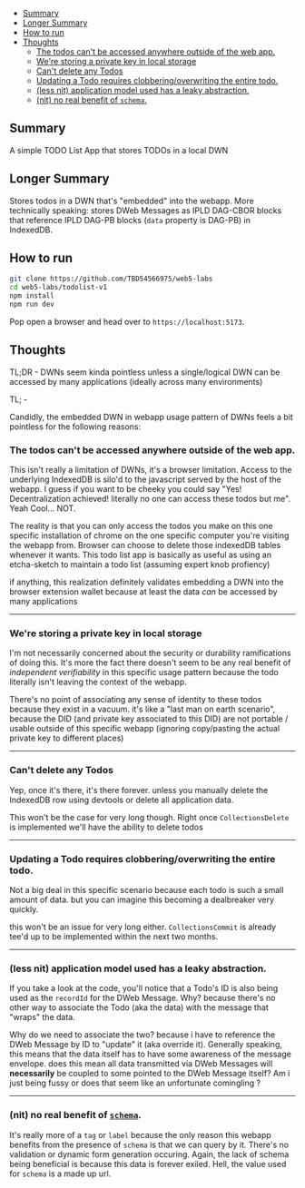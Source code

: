 - [Summary](#summary)
- [Longer Summary](#longer-summary)
- [How to run](#how-to-run)
- [Thoughts](#thoughts)
  - [The todos can't be accessed anywhere outside of the web app.](#the-todos-cant-be-accessed-anywhere-outside-of-the-web-app)
  - [We're storing a private key in local storage](#were-storing-a-private-key-in-local-storage)
  - [Can't delete any Todos](#cant-delete-any-todos)
  - [Updating a Todo requires clobbering/overwriting the entire todo.](#updating-a-todo-requires-clobberingoverwriting-the-entire-todo)
  - [(less nit) application model used has a leaky abstraction.](#less-nit-application-model-used-has-a-leaky-abstraction)
  - [(nit) no real benefit of `schema`.](#nit-no-real-benefit-of-schema)


## Summary
A simple TODO List App that stores TODOs in a local DWN

## Longer Summary
Stores todos in a DWN that's "embedded" into the webapp. More technically speaking: stores DWeb Messages as IPLD DAG-CBOR blocks that reference IPLD DAG-PB blocks (`data` property is DAG-PB) in IndexedDB.

## How to run
```bash
git clone https://github.com/TBD54566975/web5-labs
cd web5-labs/todolist-v1
npm install
npm run dev
```
Pop open a browser and head over to `https://localhost:5173`.

## Thoughts

TL;DR - DWNs seem kinda pointless unless a single/logical DWN can be accessed by many applications (ideally across many environments)

TL; -

Candidly, the embedded DWN in webapp usage pattern of DWNs feels a bit pointless for the following reasons:

### The todos can't be accessed anywhere outside of the web app. 

This isn't really a limitation of DWNs, it's a browser limitation. Access to the underlying IndexedDB is silo'd to the javascript served by the host of the webapp. I guess if you want to be cheeky you could say "Yes! Decentralization achieved! literally no one can access these todos but me". Yeah Cool... NOT. 

The reality is that you can only access the todos you make on this one specific installation of chrome on the one specific computer you're visiting the webapp from. Browser can choose to delete those indexedDB tables whenever it wants. This todo list app is basically as useful as using an etcha-sketch to maintain a todo list (assuming expert knob profiency)

if anything, this realization definitely validates embedding a DWN into the browser extension wallet because at least the data _can_ be accessed by many applications

---
### We're storing a private key in local storage 
I'm not necessarily concerned about the security or durability ramifications of doing this. It's more the fact there doesn't seem to be any real benefit of _independent verifiability_ in this specific usage pattern because the todo literally isn't leaving the context of the webapp. 

There's no point of associating any sense of identity to these todos because they exist in a vacuum. it's like a "last man on earth scenario", because the DID (and private key associated to this DID) are not portable / usable outside of this specific webapp (ignoring copy/pasting the actual private key to different places)

---
### Can't delete any Todos
Yep, once it's there, it's there forever. unless you manually delete the IndexedDB row using devtools or delete all application data. 

This won't be the case for very long though. Right once `CollectionsDelete` is implemented we'll have the ability to delete todos

---
### Updating a Todo requires clobbering/overwriting the entire todo.
Not a big deal in this specific scenario because each todo is such a small amount of data. but you can imagine this becoming a dealbreaker very quickly. 

this won't be an issue for very long either. `CollectionsCommit` is already tee'd up to be implemented within the next two months.

---
### (less nit) application model used has a leaky abstraction. 

If you take a look at the code, you'll notice that a Todo's ID is also being used as the `recordId` for the DWeb Message. Why? because there's no other way to associate the Todo (aka the data) with the message that "wraps" the data. 

Why do we need to associate the two? because i have to reference the DWeb Message by ID to "update" it (aka override it). Generally speaking, this means that the data itself has to have some awareness of the message envelope. does this mean all data transmitted via DWeb Messages will **necessarily** be coupled to some pointed to the DWeb Message itself? Am i just being fussy or does that seem like an unfortunate comingling ?

---
### (nit) no real benefit of [`schema`](https://github.com/TBD54566975/web5-labs/blob/main/todolist-v1/src/App.vue#L84). 

It's really more of a `tag` or `label` because the only reason this webapp benefits from the presence of `schema` is that we can query by it. There's no validation or dynamic form generation occuring. Again, the lack of schema being beneficial is because this data is forever exiled. Hell, the value used for `schema` is a made up url.